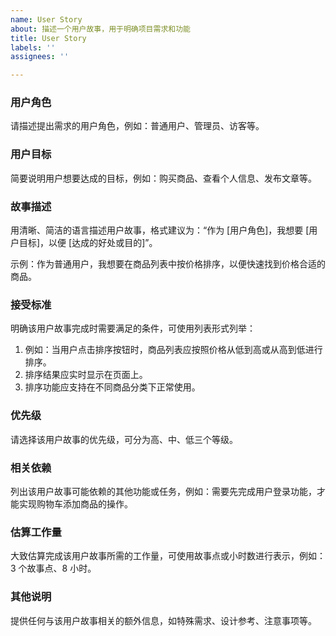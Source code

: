 ```yaml
---
name: User Story
about: 描述一个用户故事，用于明确项目需求和功能
title: User Story
labels: ''
assignees: ''

---
```


### 用户角色
请描述提出需求的用户角色，例如：普通用户、管理员、访客等。

### 用户目标
简要说明用户想要达成的目标，例如：购买商品、查看个人信息、发布文章等。

### 故事描述
用清晰、简洁的语言描述用户故事，格式建议为：“作为 [用户角色]，我想要 [用户目标]，以便 [达成的好处或目的]”。

示例：作为普通用户，我想要在商品列表中按价格排序，以便快速找到价格合适的商品。

### 接受标准
明确该用户故事完成时需要满足的条件，可使用列表形式列举：
1. 例如：当用户点击排序按钮时，商品列表应按照价格从低到高或从高到低进行排序。
2. 排序结果应实时显示在页面上。
3. 排序功能应支持在不同商品分类下正常使用。

### 优先级
请选择该用户故事的优先级，可分为高、中、低三个等级。

### 相关依赖
列出该用户故事可能依赖的其他功能或任务，例如：需要先完成用户登录功能，才能实现购物车添加商品的操作。

### 估算工作量
大致估算完成该用户故事所需的工作量，可使用故事点或小时数进行表示，例如：3 个故事点、8 小时。

### 其他说明
提供任何与该用户故事相关的额外信息，如特殊需求、设计参考、注意事项等。
